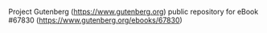 Project Gutenberg (https://www.gutenberg.org) public repository for
eBook #67830 (https://www.gutenberg.org/ebooks/67830)
